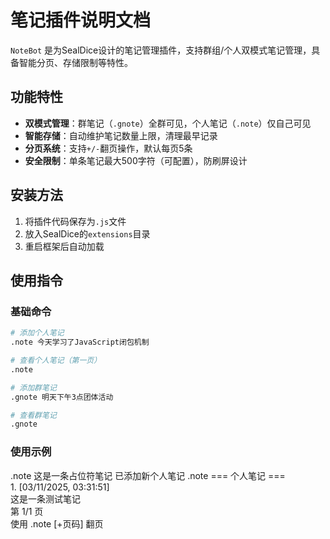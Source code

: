 # 笔记插件说明文档

`NoteBot` 是为SealDice设计的笔记管理插件，支持群组/个人双模式笔记管理，具备智能分页、存储限制等特性。

## 功能特性

- ​**双模式管理**：群笔记（`.gnote`）全群可见，个人笔记（`.note`）仅自己可见
- ​**智能存储**：自动维护笔记数量上限，清理最早记录
- ​**分页系统**：支持`+/-`翻页操作，默认每页5条
- ​**安全限制**：单条笔记最大500字符（可配置），防刷屏设计

## 安装方法

1. 将插件代码保存为`.js`文件
2. 放入SealDice的`extensions`目录
3. 重启框架后自动加载

## 使用指令

### 基础命令
```bash
# 添加个人笔记
.note 今天学习了JavaScript闭包机制

# 查看个人笔记（第一页）
.note

# 添加群笔记
.gnote 明天下午3点团体活动

# 查看群笔记
.gnote
```

### 使用示例

<chat-panel>
  <chat-message nickname="Alice">.note 这是一条占位符笔记</chat-message>
  <chat-message nickname="海豹核心">已添加新个人笔记</chat-message>
  <chat-message nickname="Alice">.note</chat-message>
  <chat-message nickname="海豹核心">  === 个人笔记 ===<br>1. [03/11/2025, 03:31:51]<br>这是一条测试笔记<br>第 1/1 页<br>使用 .note [+页码] 翻页</chat-message>
</chat-panel>

